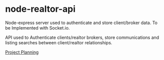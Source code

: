 # node-realtor-api
Node-express server used to authenticate and store client/broker data. To be Implemented with Socket.io.

API used to Authenticate clients/realtor brokers, store communications and listing searches between client/realtor relationships.

[Project Planning](https://trello.com/b/oGLsYwgP/mern-realtor-estates)